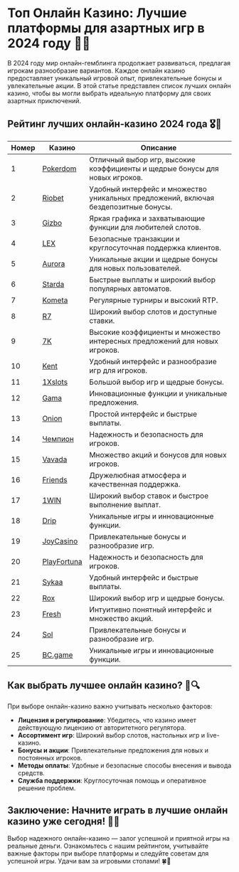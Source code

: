 # Топ Онлайн Казино: Лучшие платформы для азартных игр в 2024 году 🎰🌐

В 2024 году мир онлайн-гемблинга продолжает развиваться, предлагая игрокам разнообразие вариантов. Каждое онлайн казино предоставляет уникальный игровой опыт, привлекательные бонусы и увлекательные акции. В этой статье представлен список лучших онлайн казино, чтобы вы могли выбрать идеальную платформу для своих азартных приключений.

## Рейтинг лучших онлайн-казино 2024 года 🎖️🌟

| Номер | Казино | Описание |
|-------|--------|----------|
| 1 | [Pokerdom](https://brandplay.link/4k77v2yx) | Отличный выбор игр, высокие коэффициенты и щедрые бонусы для новых игроков. |
| 2 | [Riobet](https://brandplay.link/7xBLTPyj) | Удобный интерфейс и множество уникальных предложений, включая бездепозитные бонусы. |
| 3 | [Gizbo](https://brandplay.link/bprXw4YV) | Яркая графика и захватывающие функции для любителей слотов. |
| 4 | [LEX](https://brandplay.link/zW4hdDFV) | Безопасные транзакции и круглосуточная поддержка клиентов. |
| 5 | [Aurora](https://10trafic-stat2.com/click/668546556bcc6313411604bd/6766/13032/subaccount) | Уникальные акции и щедрые бонусы для новых пользователей. |
| 6 | [Starda](https://brandplay.link/fB7xwRFL) | Быстрые выплаты и широкий выбор популярных автоматов. |
| 7 | [Kometa](https://brandplay.link/8ZymQJV8) | Регулярные турниры и высокий RTP. |
| 8 | [R7](https://brandplay.link/bMd3Yjsw) | Широкий выбор слотов и доступные ставки. |
| 9 | [7K](https://brandplay.link/BvQyFShp) | Высокие коэффициенты и множество интересных предложений для новых игроков. |
| 10 | [Kent](https://brandplay.link/Fv2WP3js) | Удобный интерфейс и разнообразие игр для игроков. |
| 11 | [1Xslots](https://brandplay.link/hSB1khtr) | Большой выбор игр и щедрые бонусы. |
| 12 | [Gama](https://brandplay.link/j6NMKsDz) | Инновационные функции и уникальные предложения. |
| 13 | [Onion](https://brandplay.link/zBGRVpQ9) | Простой интерфейс и быстрые выплаты. |
| 14 | [Чемпион](https://temon-gter.cfd/go/lRq?p80412p304504pcc44t17455) | Надежность и безопасность для игроков. |
| 15 | [Vavada](https://vavadapartner.pro/?promo=ea5c9275-6854-4505-94fc-95ab18221945-linkb2) | Множество акций и бонусов для новых игроков. |
| 16 | [Friends](https://gofriends.vc/linkb2) | Дружелюбная атмосфера и качественная поддержка. |
| 17 | [1WIN](https://brandplay.link/smXVpBbG) | Широкий выбор ставок и быстрое выполнение выплат. |
| 18 | [Drip](https://drp-ircp01.com/c07e6a3db) | Уникальные игры и инновационные функции. |
| 19 | [JoyCasino](https://rpc30.call2me.pro/?/ru/registration?apkpop=0&partner=p24970p3291217pc98f) | Привлекательные бонусы и разнообразие игр. |
| 20 | [PlayFortuna](https://fortunapromo.net/alt/playfortuna/registration?0dc4a9362a71feb7e3f165fb8e766f70) | Надежность и безопасность для игроков. |
| 21 | [Sykaa](https://s-two-way.com/?source=linkb2&pid=30697) | Удобный интерфейс и быстрые выплаты. |
| 22 | [Rox](https://rox-pvwfpjgcxe.com/cb1ee18a5) | Широкий выбор игр и щедрые бонусы. |
| 23 | [Fresh](https://fresh-eumwkxwao.com/c3f7b485d) | Интуитивно понятный интерфейс и множество акций. |
| 24 | [Sol](https://sol-mmtdzfbaco.com/cb2415bca) | Привлекательные бонусы и разнообразие игр. |
| 25 | [BC.game](https://partnerbcgame.com/dcc53d441) | Уникальные игры и инновационные функции. |

## Как выбрать лучшее онлайн казино? 🤔🔍

При выборе онлайн-казино важно учитывать несколько факторов:

- **Лицензия и регулирование**: Убедитесь, что казино имеет действующую лицензию от авторитетного регулятора.
- **Ассортимент игр**: Широкий выбор слотов, настольных игр и live-казино.
- **Бонусы и акции**: Привлекательные предложения для новых и постоянных игроков.
- **Методы оплаты**: Удобные и безопасные способы внесения и вывода средств.
- **Служба поддержки**: Круглосуточная помощь и оперативное решение проблем.

## Заключение: Начните играть в лучшие онлайн казино уже сегодня! 🌟🎉

Выбор надежного онлайн-казино — залог успешной и приятной игры на реальные деньги. Ознакомьтесь с нашим рейтингом, учитывайте важные факторы при выборе платформы и следуйте советам для успешной игры. Удачи вам за игровыми столами! 🍀🎰
